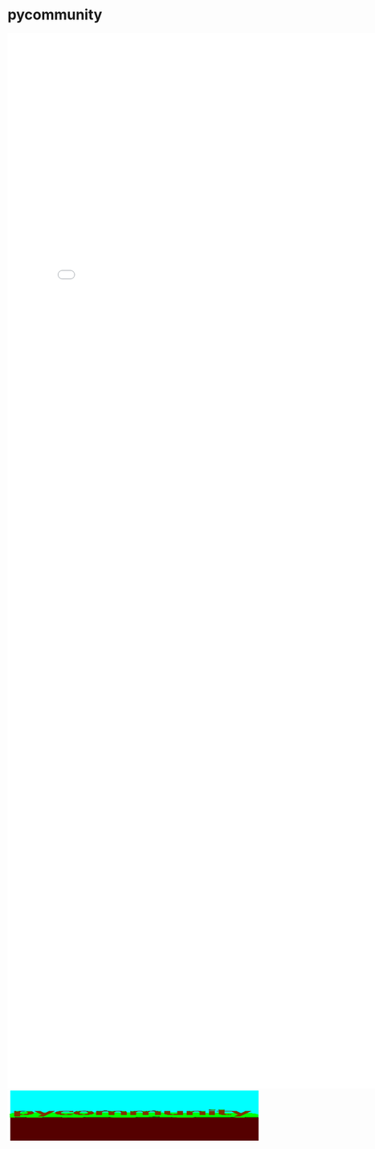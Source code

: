 # pycommunity
<embed src="pycommunity.pdf" width="800px" height="2100px" />
<img src="pycommunity.pdf" width="500" height="100">
